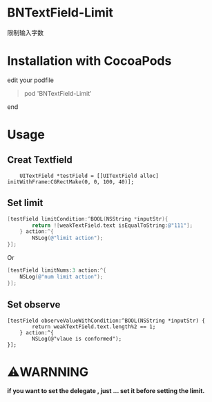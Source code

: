 

# BNTextField-Limit

限制输入字数

# Installation with CocoaPods
  edit your podfile
 > pod 'BNTextField-Limit'

end

# Usage

## Creat Textfield 

`    UITextField *testField = [[UITextField alloc] initWithFrame:CGRectMake(0, 0, 100, 40)];`

## Set limit 

```objective-c
[testField limitCondition:^BOOL(NSString *inputStr){
        return ![weakTextField.text isEqualToString:@"111"];
    } action:^{
        NSLog(@"limit action");
}];
```

Or 

```objective-c
[testField limitNums:3 action:^{
	NSLog(@"num limit action");
}];
```

## Set observe
```
[testField observeValueWithCondition:^BOOL(NSString *inputStr) {
        return weakTextField.text.length%2 == 1;
    } action:^{
        NSLog(@"vlaue is conformed");
}];
```

# ⚠️WARNNING

**if you want to set  the delegate , just ... set it before setting the limit.**

